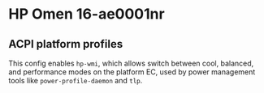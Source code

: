 # HP Omen 16-ae0001nr

## ACPI platform profiles

This config enables `hp-wmi`, which allows switch between cool, balanced, and performance modes on the platform EC, used by power management tools like `power-profile-daemon` and `tlp`.
